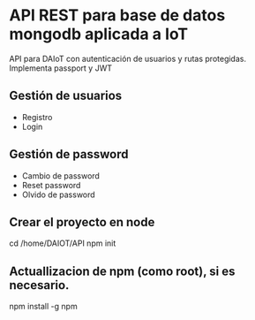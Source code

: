 

# API REST para base de datos mongodb aplicada a IoT 

API para DAIoT con autenticación de usuarios y rutas protegidas. Implementa passport y JWT

 

## Gestión de usuarios
- Registro
- Login

## Gestión de password
- Cambio de password
- Reset password
- Olvido de password


## Crear el proyecto en node
cd /home/DAIOT/API
npm init


## Actuallizacion de npm (como root), si es necesario.
npm install -g npm